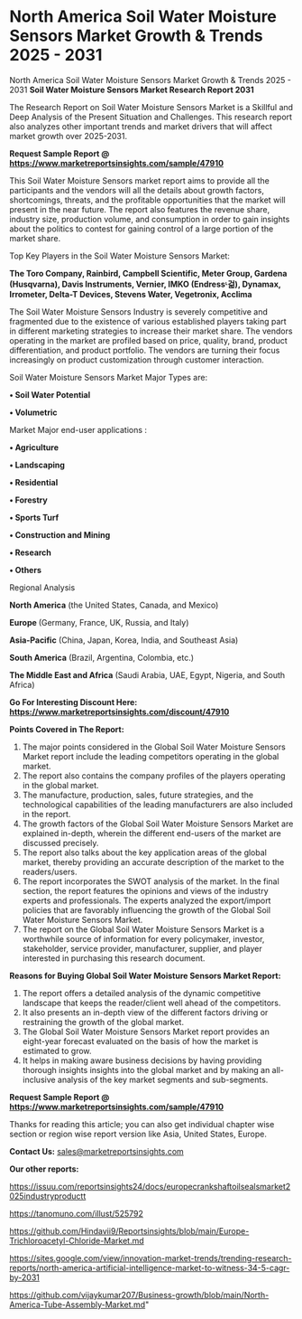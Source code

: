# North America Soil Water Moisture Sensors Market Growth & Trends 2025 - 2031
 North America Soil Water Moisture Sensors Market Growth & Trends 2025 - 2031
<strong>Soil Water Moisture Sensors Market Research Report 2031</strong>

The Research Report on Soil Water Moisture Sensors Market is a Skillful and Deep Analysis of the Present Situation and Challenges. This research report also analyzes other important trends and market drivers that will affect market growth over 2025-2031.

<strong>Request Sample Report @ <a href=https://www.marketreportsinsights.com/sample/47910>https://www.marketreportsinsights.com/sample/47910</a></strong>

This Soil Water Moisture Sensors market report aims to provide all the participants and the vendors will all the details about growth factors, shortcomings, threats, and the profitable opportunities that the market will present in the near future. The report also features the revenue share, industry size, production volume, and consumption in order to gain insights about the politics to contest for gaining control of a large portion of the market share.

Top Key Players in the Soil Water Moisture Sensors Market:

<strong>The Toro Company, Rainbird, Campbell Scientific, Meter Group, Gardena (Husqvarna), Davis Instruments, Vernier, IMKO (Endressᶫ걺), Dynamax, Irrometer, Delta-T Devices, Stevens Water, Vegetronix, Acclima</strong>

The Soil Water Moisture Sensors Industry is severely competitive and fragmented due to the existence of various established players taking part in different marketing strategies to increase their market share. The vendors operating in the market are profiled based on price, quality, brand, product differentiation, and product portfolio. The vendors are turning their focus increasingly on product customization through customer interaction.

Soil Water Moisture Sensors Market Major Types are:

<strong>•  Soil Water Potential

•  Volumetric</strong>

Market Major end-user applications :

<strong>•  Agriculture

•  Landscaping

•  Residential

•  Forestry

•  Sports Turf

•  Construction and Mining

•  Research

•  Others</strong>

Regional Analysis

</u><strong><b>North America</b></strong> (the United States, Canada, and Mexico)

<strong><b>Europe </b></strong>(Germany, France, UK, Russia, and Italy)

<strong><b>Asia-Pacific</b></strong> (China, Japan, Korea, India, and Southeast Asia)

<strong><b>South America</b></strong> (Brazil, Argentina, Colombia, etc.)

<strong><b>The Middle East and Africa</b></strong> (Saudi Arabia, UAE, Egypt, Nigeria, and South Africa)

<strong>Go For Interesting Discount Here: <a href=https://www.marketreportsinsights.com/discount/47910>https://www.marketreportsinsights.com/discount/47910</a></strong>

<strong>Points Covered in The Report:</strong>
<ol>
  <li>The major points considered in the Global Soil Water Moisture Sensors Market report include the leading competitors operating in the global market.</li>
  <li>The report also contains the company profiles of the players operating in the global market.</li>
  <li>The manufacture, production, sales, future strategies, and the technological capabilities of the leading manufacturers are also included in the report.</li>
  <li>The growth factors of the Global Soil Water Moisture Sensors Market are explained in-depth, wherein the different end-users of the market are discussed precisely.</li>
  <li>The report also talks about the key application areas of the global market, thereby providing an accurate description of the market to the readers/users.</li>
  <li>The report incorporates the SWOT analysis of the market. In the final section, the report features the opinions and views of the industry experts and professionals. The experts analyzed the export/import policies that are favorably influencing the growth of the Global Soil Water Moisture Sensors Market.</li>
  <li>The report on the Global Soil Water Moisture Sensors Market is a worthwhile source of information for every policymaker, investor, stakeholder, service provider, manufacturer, supplier, and player interested in purchasing this research document.</li>
</ol>
<strong>Reasons for Buying Global Soil Water Moisture Sensors Market Report:</strong>

<ol>
  <li>The report offers a detailed analysis of the dynamic competitive landscape that keeps the reader/client well ahead of the competitors.</li>
  <li>It also presents an in-depth view of the different factors driving or restraining the growth of the global market.</li>
  <li>The Global Soil Water Moisture Sensors Market report provides an eight-year forecast evaluated on the basis of how the market is estimated to grow.</li>
  <li>It helps in making aware business decisions by having providing thorough insights insights into the global market and by making an all-inclusive analysis of the key market segments and sub-segments.</li>
</ol>
<strong>Request Sample Report @ <a href=https://www.marketreportsinsights.com/sample/47910>https://www.marketreportsinsights.com/sample/47910</a></strong>


Thanks for reading this article; you can also get individual chapter wise section or region wise report version like Asia, United States, Europe.

<strong>Contact Us:</strong>
sales@marketreportsinsights.com

<strong>Our other reports:</strong>

<a href=https://issuu.com/reportsinsights24/docs/europecrankshaftoilsealsmarket2025industryproductt>https://issuu.com/reportsinsights24/docs/europecrankshaftoilsealsmarket2025industryproductt</a>

<a href=https://tanomuno.com/illust/525792>https://tanomuno.com/illust/525792</a>

<a href=https://github.com/Hindavii9/Reportsinsights/blob/main/Europe-Trichloroacetyl-Chloride-Market.md>https://github.com/Hindavii9/Reportsinsights/blob/main/Europe-Trichloroacetyl-Chloride-Market.md</a>

<a href=https://sites.google.com/view/innovation-market-trends/trending-research-reports/north-america-artificial-intelligence-market-to-witness-34-5-cagr-by-2031>https://sites.google.com/view/innovation-market-trends/trending-research-reports/north-america-artificial-intelligence-market-to-witness-34-5-cagr-by-2031</a>

<a href=https://github.com/vijaykumar207/Business-growth/blob/main/North-America-Tube-Assembly-Market.md>https://github.com/vijaykumar207/Business-growth/blob/main/North-America-Tube-Assembly-Market.md</a>"
